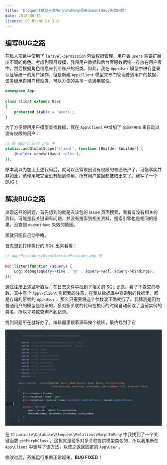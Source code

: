 ```yaml
---
title: 'Eloquent模型子类MorphToMany调用doesntHave失效问题'
date: 2018-08-11
license: CC BY-NC-SA 3.0
---
```


## 编写BUG之路

在私人项目中使用了 `laravel-permission` 包做权限管理，用户表 `users` 需要扩展出不同的角色。考虑到项目规模，我将用户数据和后台客服数据统一存放在用户表中，然后根据角色信息来判断账户的归类。如此，我在 `App\User` 模型中进行登录认证等统一的用户操作，但是新建 `App\Client` 模型来专门管理普通用户的数据，该类继承自用户模型类，可以方便的共享一些通用属性。

```php
namespace App;

class Client extends User
{
    protected $table = 'users';
}
```

为了方便使用用户模型查找数据，我在 `App\Client` 中增加了 `全局作用域` 来自动过滤有权限的用户：

```php
// 在 app/Client.php 中
static::addGlobalScope('client', function (Builder $builder) {
    $builder->doesntHave('roles');
});
```

原本我以为加上上述代码后，就可以正常取出没有权限的普通账户了，可惜事实并非如此，该作用域完全没有起到作用，所有用户数据都被取出来了。我写了一个BUG！

## 解决BUG之路

出现这样的问题，首先想到的就是去该包的 issue 页面搜索，看看有没有相关的资料，可能是我关键词有问题，并没有搜索到相关资料。搜索引擎也是相同的结果，没查到 `doesntHave` 失效的原因。

那就只能自己动手咯。

首先想到打印执行的 SQL 出来看看：

```php
// app/Providers/EventServiceProvider.php 中

DB::listen(function ($query) {
    Log::debug($query->time . '@' . $query->sql, $query->bindings);
});
```

通过注册上述监听器后，在日志文件中找到了相关的 SQL 记录。看了下提交的参数，其中有个 `App\\Client` 引起我的注意，在我从数据库中查询到的数据里，都是存储的原始的 `App\User` ，那么只需要将这个参数改正确就行了。我猜测是因为普通用户的模型是继承的，多对多关联的代码在执行的时候自动获取了当前实例的类名，所以才导致查询不到记录。

找到问题所在就好办了，编辑器里跟着源码挨个跳转，最终找到了它

![screenshot](/static/images/2018-08-11-eloquent-morphToMany.png)

在 `Illuminate\Database\Eloquent\Relations\MorphToMany` 中我找到了一个关键函数 `getMorphClass` ，这货就是给多对多关联提供模型类名的，所以我果断在 `App\Client` 中重写了该方法，以使之返回固定的 `App\User` 。

修改过后，系统运行果断正常起来。**BUG FIXED！**
